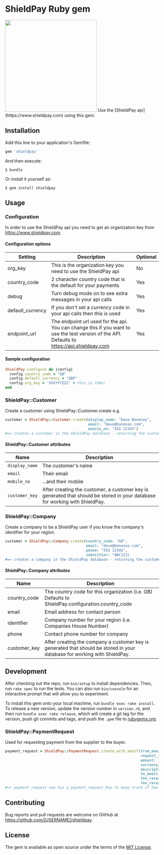 # ShieldPay Ruby gem
<img src="https://apiuat.shieldpay.com/images/img-shieldpay-logo-color.svg" width="300">
Use the [ShieldPay api](https://www.shieldpay.com) using this gem.

## Installation

Add this line to your application's Gemfile:

```ruby
gem 'shieldpay'
```

And then execute:

    $ bundle

Or install it yourself as:

    $ gem install shieldpay

## Usage

### Configuration
In order to use the ShieldPay api you need to get an organization key from https://www.shieldpay.com. 

#### Configuration options
Setting|Description|Optional
-------|-----------|--------
org_key|This is the organization key you need to use the ShieldPay api|No
country_code|2 character country code that is the default for your payments|Yes
debug|Turn debug mode on to see extra messages in your api calls|Yes
default_currency|If you don't set a currency code in your api calls then this is used|Yes
endpoint_url|The endpoint url used for the api. You can change this if you want to use the test version of the API. Defaults to https://api.shieldpay.com|Yes

#### Sample configuration
```Ruby
ShieldPay.configure do |config|
  config.country_code = "GB"
  config.default_currency = "GBP"
  config.org_key = 'XXXYYYZZZ' # this is fake!
end
```
### ShieldPay::Customer
Create a customer using ShieldPay::Customer.create e.g.

```ruby
customer = ShieldPay::Customer.create(display_name: "Dave Bananas", 
                                      email: "dave@bananas.com", 
                                      mobile_no: "555 12345")
#=> creates a customer in the ShieldPay database - returning the customer_key
```

#### ShieldPay::Customer attributes
Name|Description
----|-----------
`display_name`|The customer's name
`email`|Their email
`mobile_no`|...and their mobile
`customer_key`|After creating the customer, a customer key is generated that should be stored in your database for working with ShieldPay.

### ShieldPay::Company
Create a company to be a ShieldPay user if you know the company's identifier for your region.
```ruby
customer = ShieldPay::Company.create(country_code: "GB", 
                                     email: "dave@bananas.com", 
                                     phone: "555 12345", 
                                     identifier: "ABC123)
#=> creates a company in the ShieldPay database - returning the customer_key
```
#### ShieldPay::Company attributes
Name|Description
----|-----------
country_code|The country code for this organization (i.e. GB) Defaults to ShieldPay.configuration.country_code
email|Email address for contact person
identifier|Company number for your region (i.e. Companies House Number)
phone|Contact phone number for company
customer_key|After creating the company a customer key is generated that should be stored in your database for working with ShieldPay.
## Development

After checking out the repo, run `bin/setup` to install dependencies. Then, run `rake spec` to run the tests. You can also run `bin/console` for an interactive prompt that will allow you to experiment.

To install this gem onto your local machine, run `bundle exec rake install`. To release a new version, update the version number in `version.rb`, and then run `bundle exec rake release`, which will create a git tag for the version, push git commits and tags, and push the `.gem` file to [rubygems.org](https://rubygems.org).

### ShieldPay::PaymentRequest
Used for requesting payment from the supplier to the buyer.
```ruby
payment_request = ShieldPay::PaymentRequest.create_with_email(from_email: "supplier@bananas.com",
                                                              request_from: "Banana Farms Inc.",
                                                              amount: 100.45,
                                                              currency_code: "GBP",
                                                              description: "20 boxes of bananas",
                                                              to_email: "dave@bananafans.com",
                                                              fee_receiver_amount: 15.50,
                                                              fee_receiver_email: "bill@thebananashop.com")
#=> payment_request now has a payment_request_key to keep track of how the payment request is going.
```

## Contributing

Bug reports and pull requests are welcome on GitHub at https://github.com/[USERNAME]/shieldpay.


## License

The gem is available as open source under the terms of the [MIT License](http://opensource.org/licenses/MIT).

